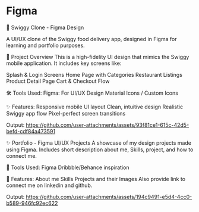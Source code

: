 # Figma
                 
🛒 Swiggy Clone - Figma Design

A UI/UX clone of the Swiggy food delivery app, designed in Figma for learning and portfolio purposes.

📁 Project Overview
This is a high-fidelity UI design that mimics the Swiggy mobile application. It includes key screens like:

Splash & Login Screens
Home Page with Categories
Restaurant Listings
Product Detail Page
Cart & Checkout Flow

🛠️ Tools Used:
Figma: For UI/UX Design
Material Icons / Custom Icons

✨ Features:
Responsive mobile UI layout
Clean, intuitive design
Realistic Swiggy app flow
Pixel-perfect screen transitions


Output:
https://github.com/user-attachments/assets/93f81ce1-615c-42d5-befd-cdf84a473591







✨ Portfolio - Figma UI/UX Projects
A showcase of my design projects made using Figma. Includes short description about me, Skills, project, and how to connect me.


🧰 Tools Used:
Figma
Dribbble/Behance inspiration

📁 Features:
About me
Skills
Projects and their Images
Also provide link to connect me on linkedin and github.

Output:
https://github.com/user-attachments/assets/194c9491-e5d4-4cc0-b589-946fc92ec622




